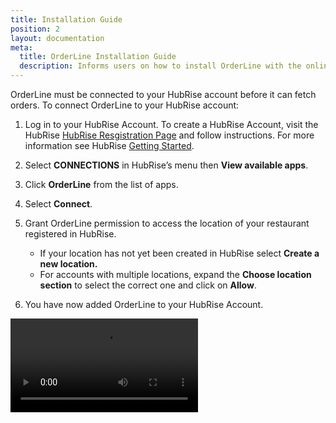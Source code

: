 ```yaml
---
title: Installation Guide
position: 2
layout: documentation
meta:
  title: OrderLine Installation Guide
  description: Informs users on how to install OrderLine with the online sale system.
---
```


OrderLine must be connected to your HubRise account before it can fetch orders.  To connect OrderLine to your HubRise account:

1. Log in to your HubRise Account. To create a HubRise Account, visit the HubRise [HubRise Resgistration Page](https://manager.hubrise.com/signup?locale=en-GB) and follow instructions. For more information see
HubRise [Getting Started](/docs/getting-started).

1. Select **CONNECTIONS** in HubRise’s menu then **View available apps**.
1. Click **OrderLine** from the list of apps.
1. Select **Connect**.
1. Grant OrderLine permission to access the location of your restaurant registered in HubRise.  
    - If your location has  not yet been created in HubRise select **Create a new location.**
    - For accounts with multiple locations, expand the **Choose location section** to select the correct one and click on **Allow**.
1. You have now added OrderLine to your HubRise Account.

<video controls title="OrderLine Connection Example">
  <source src="../images/004-en-connect-orderline.webm" type="video/webm"/>
</video>